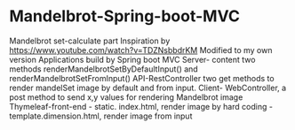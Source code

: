 # Mandelbrot-Spring-boot-MVC

Mandelbrot set-calculate part
Inspiration by https://www.youtube.com/watch?v=TDZNsbbdrKM
Modified to my own version
Applications build by Spring boot MVC
Server- content two methods renderMandelbrotSetByDefaultInput() and renderMandelbrotSetFromInput()
API-RestController two get methods to render mandelSet image by default and from input.
Client- WebController, a post method to send x,y values for rendering Mandelbrot image  
Thymeleaf-front-end - static. index.html, render image by hard coding
		         - template.dimension.html,  render image from input
